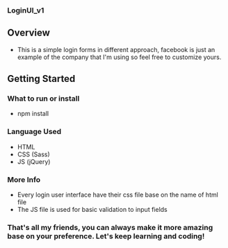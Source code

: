 ### LoginUI_v1

## Overview
- This is a simple login forms in different approach, facebook is just an example of the company that I'm using so feel free to customize yours.


## Getting Started
### What to run or install
- npm install

### Language Used
- HTML
- CSS (Sass)
- JS (jQuery)

### More Info
- Every login user interface have their css file base on the name of html file
- The JS file is used for basic validation to input fields

### That's all my friends, you can always make it more amazing base on your preference. Let's keep learning and coding!
